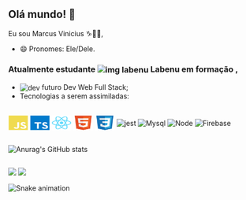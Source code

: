 ## Olá mundo! 👋
Eu sou Marcus Vinicius ♑🏳️‍🌈,
- 😄 Pronomes: Ele/Dele.
### Atualmente estudante <img align="center" alt="img labenu" height="35" width="30" src="https://yt3.ggpht.com/ytc/AKedOLSH-PUg_wTvKW7xAKL4PsXFV85N9Ys341g0WSVd=s48-c-k-c0x00ffffff-no-rj"> **Labenu** em formação ,
-  <img align="center" alt="dev" height="32" width="40" src="https://dev-to-uploads.s3.amazonaws.com/uploads/logos/resized_logo_UQww2soKuUsjaOGNB38o.png"> futuro Dev Web Full Stack;
- Tecnologias a serem assimiladas:
</div>
<div style="display: inline_block"><br>
  <img align="center" alt="Js" height="30" width="40" src="https://raw.githubusercontent.com/devicons/devicon/master/icons/javascript/javascript-plain.svg">
  <img align="center" alt="Ts" height="30" width="40" src="https://raw.githubusercontent.com/devicons/devicon/master/icons/typescript/typescript-plain.svg">
  <img align="center" alt="React" height="30" width="40" src="https://raw.githubusercontent.com/devicons/devicon/master/icons/react/react-original.svg">
  <img align="center" alt="HTML" height="30" width="40" src="https://raw.githubusercontent.com/devicons/devicon/master/icons/html5/html5-original.svg">
  <img align="center" alt="CSS" height="30" width="40" src="https://raw.githubusercontent.com/devicons/devicon/master/icons/css3/css3-original.svg">
  <img align="center" alt="jest" height="30" width="40" src="https://cdn.jsdelivr.net/gh/devicons/devicon/icons/jest/jest-plain.svg">
  <img align="center" alt="Mysql" height="30" width="40" src="https://cdn.jsdelivr.net/gh/devicons/devicon/icons/mysql/mysql-original-wordmark.svg">
  <img align="center" alt="Node" height="30" width="40" src="https://cdn.jsdelivr.net/gh/devicons/devicon/icons/nodejs/nodejs-plain.svg">
  <img align="center" alt="Firebase" height="30" width="40" src="https://cdn.jsdelivr.net/gh/devicons/devicon/icons/firebase/firebase-plain-wordmark.svg">

  ##

![Anurag's GitHub stats](https://github-readme-stats.vercel.app/api?username=marcusvrr&theme=radical&show_icons=true)
  
  ##
 
<div> 
  <a href="https://instagram.com/marcusvrr" target="_blank"><img src="https://img.shields.io/badge/-Instagram-%23E4405F?style=for-the-badge&logo=instagram&logoColor=white" target="_blank"></a>
  <a href = "mailto:marcusvrr2@gmail.com"><img src="https://img.shields.io/badge/-Gmail-%23333?style=for-the-badge&logo=gmail&logoColor=white" target="_blank"></a> 
 
  ![Snake animation](https://github.com/marcusvrr/marcusvrr/blob/output/github-contribution-grid-snake.svg)
 
</div>
